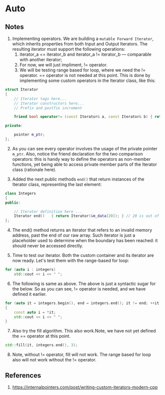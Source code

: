 # Auto

## Notes

1. Implementing operators. We are building a `mutable Forward Iterator`, which inherits properties from both Input and Output Iterators. The resulting iterator must support the following operations:
    1.  iterator_a == iterator_b and iterator_a != iterator_b — comparable with another iterator;
    2.  For now, we will just impliment, != operator. 
    3.  We will be testing range based for loop, where we need the != operator. == operator is not needed at this point. 
This is done by implementing some custom operators in the Iterator class, like this:

```cpp
struct Iterator 
{
    // Iterator tags here...
    // Iterator constructors here...
    // Prefix and postfix increment

    friend bool operator!= (const Iterator& a, const Iterator& b) { return a.m_ptr != b.m_ptr; };     

private:

    pointer m_ptr;
};
```

2. As you can see every operator involves the usage of the private pointer `m_ptr`. Also, notice the friend declaration for the two comparison operators: this is handy way to define the operators as non-member functions, yet being able to access private member parts of the Iterator class (rationale here).

3. Added the next public methods `end()` that return instances of the Iterator class, representing the last element:

```cpp
class Integers
{
public:

    // Iterator definition here ...
    Iterator end()   { return Iterator(&m_data[20]); } // 20 is out of bounds
};
```

4.  The end() method returns an iterator that refers to an invalid memory address, past the end of our raw array. Such iterator is just a placeholder used to determine when the boundary has been reached: it should never be accessed directly.

5.  Time to test our iterator. Both the custom container and its iterator are now ready. Let's test them with the range-based for loop:

```cpp
for (auto i : integers)
    std::cout << i << " ";
```

6. The following is same as above. The above is just a syntactic sugar for the below. So as you can see, != operator is needed, and we have defined it earlier.

```cpp
for (auto it = integers.begin(), end = integers.end(); it != end; ++it)
{
    const auto i = *it;
    std::cout << i << " ";
}
```

7. Also try the fill algorithm. This also work.Note, we have not yet defined the == operator at this point. 

```cpp
std::fill(it, integers.end(), 3);
```

8. Note, without != operator, fill will not work. The range based for loop also will not work without the != operator.

## References

1. https://internalpointers.com/post/writing-custom-iterators-modern-cpp


